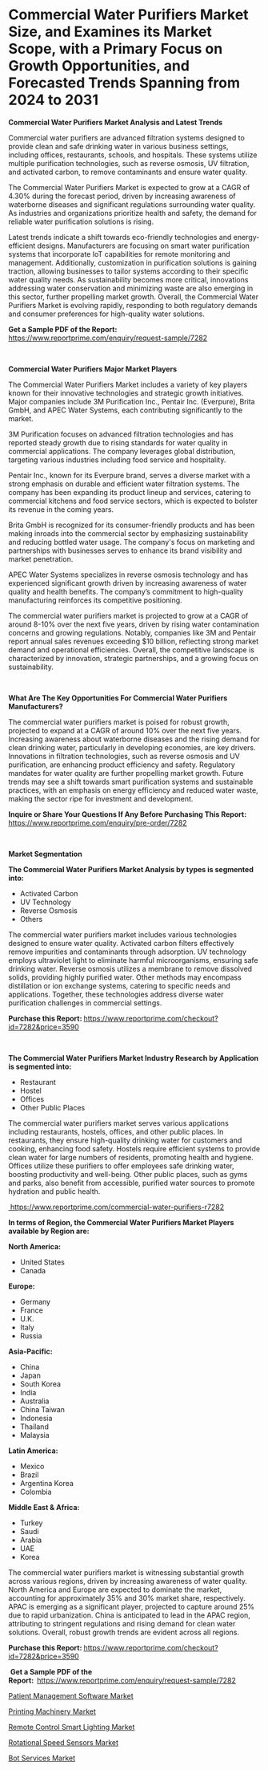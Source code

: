 <p><h1>Commercial Water Purifiers Market Size, and Examines its Market Scope, with a Primary Focus on Growth Opportunities, and Forecasted Trends Spanning from 2024 to 2031</h1></p><p><strong>Commercial Water Purifiers Market Analysis and Latest Trends</strong></p>
<p><p>Commercial water purifiers are advanced filtration systems designed to provide clean and safe drinking water in various business settings, including offices, restaurants, schools, and hospitals. These systems utilize multiple purification technologies, such as reverse osmosis, UV filtration, and activated carbon, to remove contaminants and ensure water quality. </p><p>The Commercial Water Purifiers Market is expected to grow at a CAGR of 4.30% during the forecast period, driven by increasing awareness of waterborne diseases and significant regulations surrounding water quality. As industries and organizations prioritize health and safety, the demand for reliable water purification solutions is rising. </p><p>Latest trends indicate a shift towards eco-friendly technologies and energy-efficient designs. Manufacturers are focusing on smart water purification systems that incorporate IoT capabilities for remote monitoring and management. Additionally, customization in purification solutions is gaining traction, allowing businesses to tailor systems according to their specific water quality needs. As sustainability becomes more critical, innovations addressing water conservation and minimizing waste are also emerging in this sector, further propelling market growth. Overall, the Commercial Water Purifiers Market is evolving rapidly, responding to both regulatory demands and consumer preferences for high-quality water solutions.</p></p>
<p><strong>Get a Sample PDF of the Report:&nbsp;</strong> <a href="https://www.reportprime.com/enquiry/request-sample/7282">https://www.reportprime.com/enquiry/request-sample/7282</a></p>
<p>&nbsp;</p>
<p><strong>Commercial Water Purifiers Major Market Players</strong></p>
<p><p>The Commercial Water Purifiers Market includes a variety of key players known for their innovative technologies and strategic growth initiatives. Major companies include 3M Purification Inc., Pentair Inc. (Everpure), Brita GmbH, and APEC Water Systems, each contributing significantly to the market.</p><p>3M Purification focuses on advanced filtration technologies and has reported steady growth due to rising standards for water quality in commercial applications. The company leverages global distribution, targeting various industries including food service and hospitality.</p><p>Pentair Inc., known for its Everpure brand, serves a diverse market with a strong emphasis on durable and efficient water filtration systems. The company has been expanding its product lineup and services, catering to commercial kitchens and food service sectors, which is expected to bolster its revenue in the coming years.</p><p>Brita GmbH is recognized for its consumer-friendly products and has been making inroads into the commercial sector by emphasizing sustainability and reducing bottled water usage. The company's focus on marketing and partnerships with businesses serves to enhance its brand visibility and market penetration.</p><p>APEC Water Systems specializes in reverse osmosis technology and has experienced significant growth driven by increasing awareness of water quality and health benefits. The company’s commitment to high-quality manufacturing reinforces its competitive positioning.</p><p>The commercial water purifiers market is projected to grow at a CAGR of around 8-10% over the next five years, driven by rising water contamination concerns and growing regulations. Notably, companies like 3M and Pentair report annual sales revenues exceeding $10 billion, reflecting strong market demand and operational efficiencies. Overall, the competitive landscape is characterized by innovation, strategic partnerships, and a growing focus on sustainability.</p></p>
<p>&nbsp;</p>
<p><strong>What Are The Key Opportunities For Commercial Water Purifiers Manufacturers?</strong></p>
<p><p>The commercial water purifiers market is poised for robust growth, projected to expand at a CAGR of around 10% over the next five years. Increasing awareness about waterborne diseases and the rising demand for clean drinking water, particularly in developing economies, are key drivers. Innovations in filtration technologies, such as reverse osmosis and UV purification, are enhancing product efficiency and safety. Regulatory mandates for water quality are further propelling market growth. Future trends may see a shift towards smart purification systems and sustainable practices, with an emphasis on energy efficiency and reduced water waste, making the sector ripe for investment and development.</p></p>
<p><strong>Inquire or Share Your Questions If Any Before Purchasing This Report:</strong> <a href="https://www.reportprime.com/enquiry/pre-order/7282">https://www.reportprime.com/enquiry/pre-order/7282</a></p>
<p>&nbsp;</p>
<p><strong>Market Segmentation</strong></p>
<p><strong>The Commercial Water Purifiers Market Analysis by types is segmented into:</strong></p>
<p><ul><li>Activated Carbon</li><li>UV Technology</li><li>Reverse Osmosis</li><li>Others</li></ul></p>
<p><p>The commercial water purifiers market includes various technologies designed to ensure water quality. Activated carbon filters effectively remove impurities and contaminants through adsorption. UV technology employs ultraviolet light to eliminate harmful microorganisms, ensuring safe drinking water. Reverse osmosis utilizes a membrane to remove dissolved solids, providing highly purified water. Other methods may encompass distillation or ion exchange systems, catering to specific needs and applications. Together, these technologies address diverse water purification challenges in commercial settings.</p></p>
<p><strong>Purchase this Report:&nbsp;</strong><a href="https://www.reportprime.com/checkout?id=7282&price=3590">https://www.reportprime.com/checkout?id=7282&price=3590</a></p>
<p>&nbsp;</p>
<p><strong>The Commercial Water Purifiers Market Industry Research by Application is segmented into:</strong></p>
<p><ul><li>Restaurant</li><li>Hostel</li><li>Offices</li><li>Other Public Places</li></ul></p>
<p><p>The commercial water purifiers market serves various applications including restaurants, hostels, offices, and other public places. In restaurants, they ensure high-quality drinking water for customers and cooking, enhancing food safety. Hostels require efficient systems to provide clean water for large numbers of residents, promoting health and hygiene. Offices utilize these purifiers to offer employees safe drinking water, boosting productivity and well-being. Other public places, such as gyms and parks, also benefit from accessible, purified water sources to promote hydration and public health.</p></p>
<p><a href="https://www.reportprime.com/commercial-water-purifiers-r7282">&nbsp;https://www.reportprime.com/commercial-water-purifiers-r7282</a></p>
<p><strong>In terms of Region, the Commercial Water Purifiers Market Players available by Region are:</strong></p>
<p>
    <p> <strong> North America: </strong>
        <ul>
            <li>United States</li>
            <li>Canada</li>
        </ul>
        </p> 
    <p> <strong> Europe: </strong>
        <ul>
            <li>Germany</li>
            <li>France</li>
            <li>U.K.</li>
            <li>Italy</li>
            <li>Russia</li>
        </ul>
        </p> 
    <p> <strong> Asia-Pacific: </strong>
        <ul>
            <li>China</li>
            <li>Japan</li>
            <li>South Korea</li>
            <li>India</li>
            <li>Australia</li>
            <li>China Taiwan</li>
            <li>Indonesia</li>
            <li>Thailand</li>
            <li>Malaysia</li>
        </ul>
        </p> 
    <p> <strong> Latin America: </strong>
        <ul>
            <li>Mexico</li>
            <li>Brazil</li>
            <li>Argentina Korea</li>
            <li>Colombia</li>
        </ul>
        </p> 
    <p> <strong> Middle East & Africa: </strong>
        <ul>
            <li>Turkey</li>
            <li>Saudi</li>
            <li>Arabia</li>
            <li>UAE</li>
            <li>Korea</li>
        </ul>
    </p>
    </p>
<p><p>The commercial water purifiers market is witnessing substantial growth across various regions, driven by increasing awareness of water quality. North America and Europe are expected to dominate the market, accounting for approximately 35% and 30% market share, respectively. APAC is emerging as a significant player, projected to capture around 25% due to rapid urbanization. China is anticipated to lead in the APAC region, attributing to stringent regulations and rising demand for clean water solutions. Overall, robust growth trends are evident across all regions.</p></p>
<p><strong>Purchase this Report: </strong><a href="https://www.reportprime.com/checkout?id=7282&price=3590">https://www.reportprime.com/checkout?id=7282&price=3590</a></p>
<p>&nbsp;<strong>Get a Sample PDF of the Report:&nbsp;&nbsp;</strong><a href="https://www.reportprime.com/enquiry/request-sample/7282">https://www.reportprime.com/enquiry/request-sample/7282</a></p>
<p><strong></strong></p>
<p><p><a href="https://www.linkedin.com/pulse/future-trajectory-patient-management-software-market-emerging-alvyf?trackingId=aCoZYXy1RFOQfR%2FDLiwy5g%3D%3D">Patient Management Software Market</a></p><p><a href="https://github.com/Rekhakhatun65/Market-Research-Report-List-1/blob/main/printing-machinery-market.md">Printing Machinery Market</a></p><p><a href="https://issuu.com/reportprime-2/docs/remote-control-smart-lighting-marke_b4cf089a2f1863">Remote Control Smart Lighting Market</a></p><p><a href="https://issuu.com/reportprime-2/docs/rotational-speed-sensors-market-siz_9b658e6a2bde62">Rotational Speed Sensors Market</a></p><p><a href="https://www.linkedin.com/pulse/bot-services-market-research-report-forecast-growth-prospects-4uzcf?trackingId=GZky3o3vTCq0slX57AC1zg%3D%3D">Bot Services Market</a></p></p>